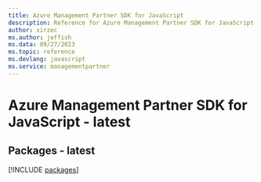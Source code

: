 ```yaml
---
title: Azure Management Partner SDK for JavaScript
description: Reference for Azure Management Partner SDK for JavaScript
author: xirzec
ms.author: jeffish
ms.data: 09/27/2023
ms.topic: reference
ms.devlang: javascript
ms.service: managementpartner
---
```

# Azure Management Partner SDK for JavaScript - latest
## Packages - latest
[!INCLUDE [packages](management-partner-index.md)]